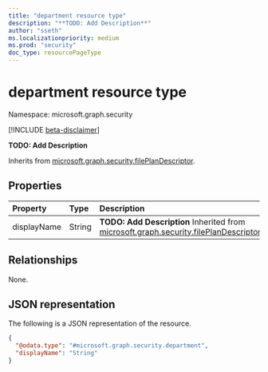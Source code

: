 ```yaml
---
title: "department resource type"
description: "**TODO: Add Description**"
author: "sseth"
ms.localizationpriority: medium
ms.prod: "security"
doc_type: resourcePageType
---
```


# department resource type

Namespace: microsoft.graph.security

[!INCLUDE [beta-disclaimer](../../includes/beta-disclaimer.md)]

**TODO: Add Description**


Inherits from [microsoft.graph.security.filePlanDescriptor](../resources/security-fileplandescriptor.md).

## Properties
|Property|Type|Description|
|:---|:---|:---|
|displayName|String|**TODO: Add Description** Inherited from [microsoft.graph.security.filePlanDescriptor](../resources/security-fileplandescriptor.md).|

## Relationships
None.

## JSON representation
The following is a JSON representation of the resource.
<!-- {
  "blockType": "resource",
  "@odata.type": "microsoft.graph.security.department"
}
-->
``` json
{
  "@odata.type": "#microsoft.graph.security.department",
  "displayName": "String"
}
```


